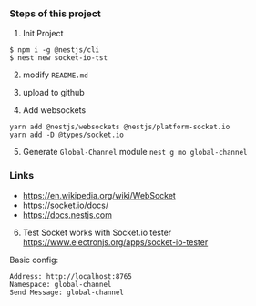 ### Steps of this project

1. Init Project

```
$ npm i -g @nestjs/cli
$ nest new socket-io-tst
```

2. modify `README.md`

3. upload to github

4. Add websockets

```
yarn add @nestjs/websockets @nestjs/platform-socket.io
yarn add -D @types/socket.io
```
5. Generate `Global-Channel` module `nest g mo global-channel`

### Links

* https://en.wikipedia.org/wiki/WebSocket
* https://socket.io/docs/
* https://docs.nestjs.com

6. Test Socket works with Socket.io tester
https://www.electronjs.org/apps/socket-io-tester

Basic config:
```
Address: http://localhost:8765
Namespace: global-channel
Send Message: global-channel
```

